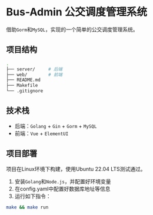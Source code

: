 # Bus-Admin 公交调度管理系统

借助`Gorm`和`MySQL`，实现的一个简单的公交调度管理系统。

## 项目结构

```bash
.
├── server/     # 后端
├── web/        # 前端
├── README.md
├── Makefile
└── .gitignore
```

## 技术栈

- 后端：`Golang` + `Gin` + `Gorm` + `MySQL`
- 前端：`Vue` + `ElementUI`

## 项目部署

项目在Linux环境下构建，使用Ubuntu 22.04 LTS测试通过。

1. 安装`Golang`和`Node.js`，并配置好环境变量
2. 在config.yaml中配置好数据库地址等信息
3. 运行如下指令：

```bash
make && make run
```
